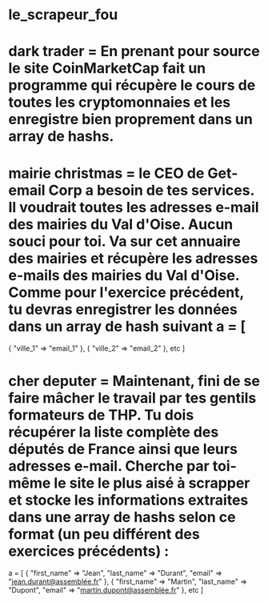# le_scrapeur_fou

# dark trader = En prenant pour source le site CoinMarketCap fait un programme qui récupère le cours de toutes les cryptomonnaies et les enregistre bien proprement dans un array de hashs.

# mairie christmas = le CEO de Get-email Corp a besoin de tes services. Il voudrait toutes les adresses e-mail des mairies du Val d'Oise. Aucun souci pour toi. Va sur cet annuaire des mairies et récupère les adresses e-mails des mairies du Val d'Oise. Comme pour l'exercice précédent, tu devras enregistrer les données dans un array de hash suivant a = [

{ "ville_1" => "email_1" },
{ "ville_2" => "email_2" },
etc
]

# cher deputer = Maintenant, fini de se faire mâcher le travail par tes gentils formateurs de THP. Tu dois récupérer la liste complète des députés de France ainsi que leurs adresses e-mail. Cherche par toi-même le site le plus aisé à scrapper et stocke les informations extraites dans une array de hashs selon ce format (un peu différent des exercices précédents) :

a = [
{
"first_name" => "Jean",
"last_name" => "Durant",
"email" => "jean.durant@assemblée.fr"
},
{
"first_name" => "Martin",
"last_name" => "Dupont",
"email" => "martin.dupont@assemblée.fr"
},
etc
]

